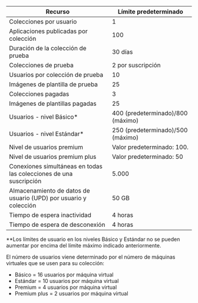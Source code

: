 
| Recurso | Límite predeterminado |
| --- | --- |
| Colecciones por usuario |1 |
| Aplicaciones publicadas por colección |100 |
| Duración de la colección de prueba |30 días |
| Colecciones de prueba |2 por suscripción |
| Usuarios por colección de prueba |10 |
| Imágenes de plantilla de prueba |25 |
| Colecciones pagadas |3 |
| Imágenes de plantillas pagadas |25 |
| Usuarios - nivel Básico* |400 (predeterminado)/800 (máximo) |
| Usuarios - nivel Estándar* |250 (predeterminado)/500 (máximo) |
| Nivel de usuarios premium |Valor predeterminado: 100. |
| Nivel de usuarios premium plus |Valor predeterminado: 50 |
| Conexiones simultáneas en todas las colecciones de una suscripción |5\.000 |
| Almacenamiento de datos de usuario (UPD) por usuario y colección |50 GB |
| Tiempo de espera inactividad |4 horas |
| Tiempo de espera de desconexión |4 horas |

**Los límites de usuario en los niveles Básico y Estándar no se pueden aumentar por encima del límite máximo indicado anteriormente.

El número de usuarios viene determinado por el número de máquinas virtuales que se usen para su colección:

* Básico = 16 usuarios por máquina virtual
* Estándar = 10 usuarios por máquina virtual
* Premium = 4 usuarios por máquina virtual
* Premium plus = 2 usuarios por máquina virtual

